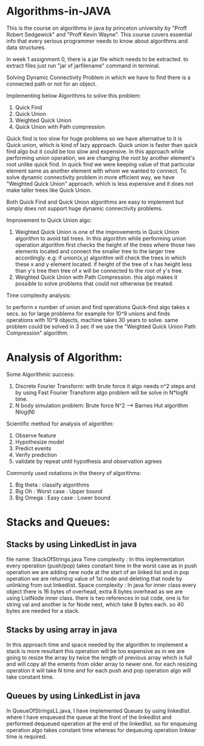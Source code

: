 # Algorithms-in-JAVA

This is the course on algorithms in java by princeton university by "Proff Robert Sedgewick" and "Proff Kevin Wayne".
This course covers essential info that every serious programmer needs to know about algorithms and data structures.

In week 1 assignment 0, there is a jar file which needs to be extracted. to extract files just run "jar xf jarfilename"
command in terminal.

Solving Dynamic Connectivity Problem in which we have to find there is a connected path or not for an object.

Implementing below Algorithms to solve this problem:

1. Quick Find
2. Quick Union
3. Weighted Quick Union
4. Quick Union with Path compression

Quick find is too slow for huge problems so we have alternative to it is Quick union, which is kind of lazy approach.
Quick union is faster than quick find algo but it could be too slow and expensive. In this approach while performing
union operation, we are changing the root by another element's root unlike quick find. In quick find we were keeping
value of that particular element same as another element with whom we wanted to connect.
To solve dynamic connectivity problem in more efficient way, we have "Weighted Quick Union" approach. which is less
expensive and it does not make taller trees like Quick Union.

Both Quick Find and Quick Union algorithms are easy to implement but simply does not support huge dynamic connectivity
problems.

Improvement to Quick Union algo:

1. Weighted Quick Union is one of the improvements in Quick Union algorithm to avoid tall trees. In this algorithm while
   performing
   union operation algorithm first checks the height of the trees where those two elements located and connect the
   smaller
   tree to the larger tree accordingly.
   e.g: if union(x,y)
   algorithm will check the trees in which these x and y element located. if height of the tree of x has height less
   than y's tree then tree of x will be connected to the root of y's tree.
2. Weighted Quick Union with Path Compression. this algo makes it possible to solve problems that could not otherwise be
   treated.

Time complexity analysis:

to perform x number of union and find operations Quick-find algo takes x secs.
so for large problems for example for 10^9 unions and finds operations with 10^9 objects, machine takes 30 years to
solve. same problem could be solved in 3 sec if we use the "Weighted Quick Union Path Compression" algorithm.

# Analysis of Algorithm:

Some Algorithmic success:

1. Discrete Fourier Transform:
   with brute force it algo needs n^2 steps and by using Fast Fourier Transform algo problem will be solve in N*logN
   time.
2. N body simulation problem:
   Brute force N^2 --> Barnes Hut algorithm Nlog(N)

Scientific method for analysis of algorithm:

1. Observe feature
2. Hypothesize model
3. Predict events
4. Verify prediction
5. validate by repeat until hypothesis and observation agrees

Commonly used notations in the theory of algorithms:

1. Big theta : classify algorithms
2. Big Oh : Worst case : Upper bound
3. Big Omega : Easy case : Lower bound

# Stacks and Queues:

## Stacks by using LinkedList in java

file name: StackOfStrings.java
Time complexity : In this implementation every operation (push/pop) takes constant time in the worst case as in push
operation we are adding new node at the start of an linked list and in pop operation we are returning value of 1st node
and deleting that node by unlinking from out linkedlist.
Space complexity : In java for inner class every object there is 16 bytes of overhead, extra 8 bytes overhead as we are
using ListNode inner class. there is two references in out code, one is for string val and another is for Node next,
which take 8 bytes each. so 40 bytes are needed for a stack.

## Stacks by using array in java

In this approach time and space needed by the algorithm to implement a stack is more resultant this operation will be
too expensive as in we are going to resize the array by twice the length of previous array which is full and will copy
all the ements from older array to newer one. for each resizing operation it will take N time and for each push and pop
operation algo will take constant time.

## Queues by using LinkedList in java

In QueueOfStringsLL.java, I have implemented Queues by using linkedlist. where I have enqueued the queue at the front of
the linkedlist and performed dequeued operation at the end of the linkedlist. so for enqueuing operation algo takes
constant time whereas for dequeuing operation linkear time is required. 



